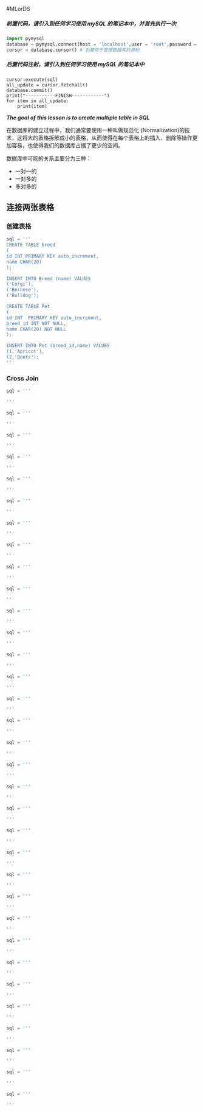 #MLorDS   

##### 前置代码，请引入到任何学习使用 mySQL 的笔记本中，并首先执行一次
```python 
import pymysql
database = pymysql.connect(host = 'localhost',user = 'root',password = '030329',database = "test_db")
cursor = database.cursor() # 创建用于管理数据库的游标

```

##### 后置代码注射，请引入到任何学习使用 mySQL 的笔记本中
```python{post}
cursor.execute(sql)
all_update = cursor.fetchall()
database.commit()
print("-----------FINISH------------")
for item in all_update:
	print(item)
```

***The goal of this lesson is to create multiple table in SQL***

在数据库的建立过程中，我们通常要使用一种叫做规范化 (Normalization)的技术，这将大的表格拆解成小的表格，从而使得在每个表格上的插入、删除等操作更加容易，也使得我们的数据库占据了更少的空间。

数据库中可能的关系主要分为三种：
- 一对一的
- 一对多的
- 多对多的

## 连接两张表格

### 创建表格

```python
sql = '''
CREATE TABLE breed 
(
id INT PRIMARY KEY auto_increment,
name CHAR(20) 
);

INSERT INTO Breed (name) VALUES 
('Corgi'),
('Bernese'),
('Bulldog');

CREATE TABLE Pet 
(
id INT  PRIMARY KEY auto_increment,
breed_id INT NOT NULL,
name CHAR(20) NOT NULL
);

INSERT INTO Pet (breed_id,name) VALUES 
(1,'Apricot'),
(2,'Boots');
'''
```

### Cross Join 
```python
sql = '''

'''
```


```python
sql = '''

'''
```


```python
sql = '''

'''
```


```python
sql = '''

'''
```


```python
sql = '''

'''
```


```python
sql = '''

'''
```


```python
sql = '''

'''
```



```python
sql = '''

'''
```


```python
sql = '''

'''
```


```python
sql = '''

'''
```


```python
sql = '''

'''
```



```python
sql = '''

'''
```


```python
sql = '''

'''
```



```python
sql = '''

'''
```


```python
sql = '''

'''
```




```python
sql = '''

'''
```



```python
sql = '''

'''
```



```python
sql = '''

'''
```


```python
sql = '''

'''
```


```python
sql = '''

'''
```




```python
sql = '''

'''
```



```python
sql = '''

'''
```



```python
sql = '''

'''
```



```python
sql = '''

'''
```



```python
sql = '''

'''
```


```python
sql = '''

'''
```


```python
sql = '''

'''
```



```python
sql = '''

'''
```



```python
sql = '''

'''
```



```python
sql = '''

'''
```




```python
sql = '''

'''
```



```python
sql = '''

'''
```





```python
sql = '''

'''
```


